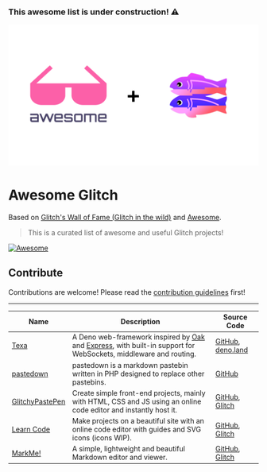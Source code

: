 ### This awesome list is under construction! ⚠️

![Awesome Glitch](media/awesome-glitch.png)

# Awesome Glitch

Based on [Glitch's Wall of Fame (Glitch in the wild)](https://support.glitch.com/t/glitchs-wall-of-fame-glitch-in-the-wild/29536) and [Awesome](https://awesome.re/).

> This is a curated list of awesome and useful Glitch projects!

[![Awesome](https://awesome.re/badge-flat2.svg)](https://awesome.re)

## Contribute

Contributions are welcome! Please read the [contribution guidelines](contributing.md) first!

---

| Name | Description | Source Code |
|------|-------------|-------------|
| [Texa](https://deno.land/x/texa) | A Deno web-framework inspired by [Oak](https://deno.land/x/oak) and [Express](https://npmjs.com/package/express), with built-in support for WebSockets, middleware and routing. | [GitHub](https://github.com/ihack2712/texa), [deno.land](https://deno.land/x/texa) |
| [pastedown](https://pastedown.glitch.me) | pastedown is a markdown pastebin written in PHP designed to replace other pastebins. | [GitHub](https://github.com/aboutDavid/pastedown) |
|[GlitchyPastePen](https://glitchypastepen.glitch.me/)| Create simple front-end projects, mainly with HTML, CSS and JS using an online code editor and instantly host it. | [GitHub](https://github.com/khalby786/GlitchyPastePen), [Glitch](https://glitch.com/edit/#!/glitchypastepen) |
| [Learn Code](https://learn-code.me) |  	Make projects on a beautiful site with an online code editor with guides and SVG icons (icons WIP). | [GitHub](https://github.com/code-alt/learn-code), [Glitch](https://glitch.com/edit/#!/learn-code-files) |
| [MarkMe!](https://markme.glitch.me) | A simple, lightweight and beautiful Markdown editor and viewer. | [GitHub](https://github.com/khalby786/markme), [Glitch](https://glitch.com/edit/#!/markme) |


